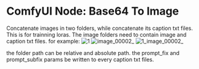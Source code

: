 # ComfyUI Node: Base64 To Image
Concatenate images in two folders, while concatenate its caption txt files. This is for trainning loras.
The image folders need to contain image and caption txt files.
for example:
![1](https://github.com/user-attachments/assets/668bafa2-16a3-4341-b612-86aeffc01f32)
![image_00002_](https://github.com/user-attachments/assets/d3855640-5bbb-4422-ad03-03debf813e02)
![1_image_00002_](https://github.com/user-attachments/assets/ba6bcc95-7d6d-46a9-98ae-bb16707ab183)

the folder path can be relative and absolute path.
the prompt_fix and prompt_subfix params be written to every caption txt files.
